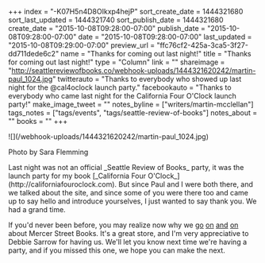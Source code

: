 +++
index = "-K07H5n4D8OIkxp4hejP"
sort_create_date = 1444321680
sort_last_updated = 1444321740
sort_publish_date = 1444321680
create_date = "2015-10-08T09:28:00-07:00"
publish_date = "2015-10-08T09:28:00-07:00"
date = "2015-10-08T09:28:00-07:00"
last_updated = "2015-10-08T09:29:00-07:00"
preview_url = "ffc76cf2-425a-3ca5-3f27-dd711dede6c2"
name = "Thanks for coming out last night!"
title = "Thanks for coming out last night!"
type = "Column"
link = ""
shareimage = "http://seattlereviewofbooks.co/webhook-uploads/1444321620242/martin-paul_1024.jpg"
twitterauto = "Thanks to everybody who showed up last night for the @cal4oclock launch party."
facebookauto = "Thanks to everybody who came last night for the California Four O'Clock launch party!"
make_image_tweet = ""
notes_byline = ["writers/martin-mcclellan"]
tags_notes = ["tags/events", "tags/seattle-review-of-books"]
notes_about = ""
books = ""
+++
<p class="image">![](/webhook-uploads/1444321620242/martin-paul_1024.jpg)</p>

<p class="intro noindent">Photo by Sara Flemming</p>

<p class="noindent">Last night was not an official _Seattle Review of Books_ party, it was the launch party for my book [_California Four O'Clock_](http://californiafouroclock.com). But since Paul and I were both there, and we talked about the site, and since some of you were there too and came up to say hello and introduce yourselves, I just wanted to say thank you. We had a grand time.</p>

If you'd never been before, you may realize now why we [go](http://seattlereviewofbooks.com/notes/2015/08/05/meet-mercer-street-books-our-first-bookstore-of-the-month/) [on](http://seattlereviewofbooks.com/notes/2015/08/12/everything-has-its-place-at-mercer-street-books/) [and](http://seattlereviewofbooks.com/notes/2015/08/19/every-used-book-tells-at-least-two-stories/) [on](http://seattlereviewofbooks.com/notes/2015/08/26/the-education-of-mercer-street-books/) about Mercer Street Books. It's a great store, and I'm very appreciative to Debbie Sarrow for having us. We'll let you know next time we're having a party, and if you missed this one, we hope you can make the next.
